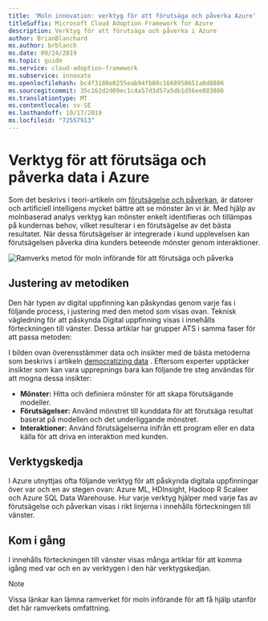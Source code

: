 ```yaml
---
title: 'Moln innovation: verktyg för att förutsäga och påverka Azure'
titleSuffix: Microsoft Cloud Adoption Framework for Azure
description: Verktyg för att förutsäga och påverka i Azure
author: BrianBlanchard
ms.author: brblanch
ms.date: 09/24/2019
ms.topic: guide
ms.service: cloud-adoption-framework
ms.subservice: innovate
ms.openlocfilehash: bc4f3188e0255eab94fb80c1668958651a0d8806
ms.sourcegitcommit: 35c162d2d09ec1c4a57d3d57a5db1d56ee883806
ms.translationtype: MT
ms.contentlocale: sv-SE
ms.lasthandoff: 10/17/2019
ms.locfileid: "72557913"
---
```

# <a name="tools-to-predict-and-influence-data-in-azure"></a>Verktyg för att förutsäga och påverka data i Azure

Som det beskrivs i teori-artikeln om [förutsägelse och påverkan](../considerations/predict.md), är datorer och artificiell intelligens mycket bättre att se mönster än vi är. Med hjälp av molnbaserad analys verktyg kan mönster enkelt identifieras och tillämpas på kundernas behov, vilket resulterar i en förutsägelse av det bästa resultatet. När dessa förutsägelser är integrerade i kund upplevelsen kan förutsägelsen påverka dina kunders beteende mönster genom interaktioner.

![Ramverks metod för moln införande för att förutsäga och påverka](../../_images/innovate/predict-and-influence.png)

## <a name="alignment-to-the-methodology"></a>Justering av metodiken

Den här typen av digital uppfinning kan påskyndas genom varje fas i följande process, i justering med den metod som visas ovan. Teknisk vägledning för att påskynda Digital uppfinning visas i innehålls förteckningen till vänster. Dessa artiklar har grupper ATS i samma faser för att passa metoden:

I bilden ovan överensstämmer data och insikter med de bästa metoderna som beskrivs i artikeln [democratizing data](./data.md) . Eftersom experter upptäcker insikter som kan vara upprepnings bara kan följande tre steg användas för att mogna dessa insikter:

- **Mönster:** Hitta och definiera mönster för att skapa förutsägande modeller.
- **Förutsägelser:** Använd mönstret till kunddata för att förutsäga resultat baserat på modellen och det underliggande mönstret.
- **Interaktioner:** Använd förutsägelserna inifrån ett program eller en data källa för att driva en interaktion med kunden.

## <a name="toolchain"></a>Verktygskedja

I Azure utnyttjas ofta följande verktyg för att påskynda digitala uppfinningar över var och en av stegen ovan: Azure ML, HDInsight, Hadoop R Scaleer och Azure SQL Data Warehouse. Hur varje verktyg hjälper med varje fas av förutsägelse och påverkan visas i rikt linjerna i innehålls förteckningen till vänster.

## <a name="get-started"></a>Kom i gång

I innehålls förteckningen till vänster visas många artiklar för att komma igång med var och en av verktygen i den här verktygskedjan.

> [!NOTE]
> Vissa länkar kan lämna ramverket för moln införande för att få hjälp utanför det här ramverkets omfattning.
